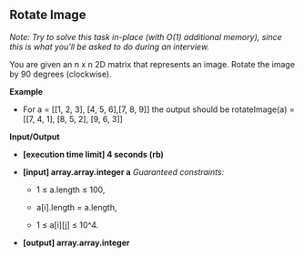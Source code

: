 ## Rotate Image

_Note: Try to solve this task in-place (with O(1) additional memory), since this is what you'll be asked to do during an interview._

You are given an n x n 2D matrix that represents an image. Rotate the image by 90 degrees (clockwise).

**Example**

- For a = [[1, 2, 3], [4, 5, 6],[7, 8, 9]] the output should be rotateImage(a) = [[7, 4, 1], [8, 5, 2], [9, 6, 3]]

**Input/Output**

- **[execution time limit] 4 seconds (rb)**
- **[input] array.array.integer a** _Guaranteed constraints:_

  - 1 ≤ a.length ≤ 100,  

  - a[i].length = a.length,  

  - 1 ≤ a[i][j] ≤ 10^4. 
- **[output] array.array.integer**
